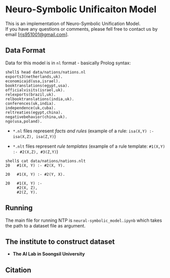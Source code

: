 # Neuro-Symbolic Unificaiton Model
This is an implementation of Neuro-Symbolic Unification Model.  
If you have any questions or comments, please fell free to contact us by email [rjs951001@gmail.com].

## Data Format

Data for this model is in `nl` format - basically Prolog syntax:

```shell
shell$ head data/nations/nations.nl
exports3(netherlands,uk).
economicaid(usa,israel).
booktranslations(egypt,usa).
officialvisits(israel,uk).
relexports(brazil,uk).
relbooktranslations(india,uk).
conferences(uk,india).
independence(uk,cuba).
reltreaties(egypt,china).
negativebehavior(china,uk).
ngo(usa,poland).
```

- `*.nl` files represent *facts and rules* (example of a rule: `isa(X,Y) :- isa(X,Z), isa(Z,Y)`)

- `*.nlt` files represent *rule templates* (example of a rule template: `#1(X,Y) :- #2(X,Z), #3(Z,Y)`)

```shell
shell$ cat data/nations/nations.nlt
20   #1(X, Y) :- #2(X, Y).

20   #1(X, Y) :- #2(Y, X).

20   #1(X, Y) :-
     #2(X, Z),
     #2(Z, Y).
```

## Running

The main file for running NTP is `neural-symbolic_model.ipynb` which takes the path to a dataset file as argument.

## The institute to construct dataset
* __The AI Lab in Soongsil University__

## Citation
```

```
